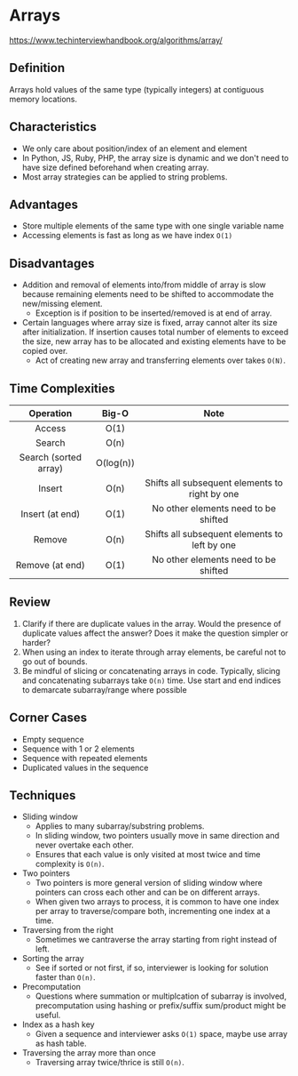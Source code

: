 # Arrays

https://www.techinterviewhandbook.org/algorithms/array/

## Definition
Arrays hold values of the same type (typically integers) at contiguous memory locations.

## Characteristics
- We only care about position/index of an element and element
- In Python, JS, Ruby, PHP, the array size is dynamic and we don't need to have size defined beforehand when creating array.
- Most array strategies can be applied to string problems.

## Advantages
- Store multiple elements of the same type with one single variable name
- Accessing elements is fast as long as we have index `O(1)`

## Disadvantages
- Addition and removal of elements into/from middle of array is slow because remaining elements need to be shifted to accommodate the new/missing element.
    - Exception is if position to be inserted/removed is at end of array.
- Certain languages where array size is fixed, array cannot alter its size after initialization. If insertion causes total number of elements to exceed the size, new array has to be allocated and existing elements have to be copied over.
    - Act of creating new array and transferring elements over takes `O(N)`.

## Time Complexities
| Operation | Big-O     | Note      |
| :--------: | :-------: | :-------: |
| Access   | O(1) | |
| Search  | O(n) | |
| Search (sorted array) | O(log(n)) | |
| Insert  | O(n) | Shifts all subsequent elements to right by one |
| Insert (at end)  | O(1) | No other elements need to be shifted |
| Remove  | O(n)    | Shifts all subsequent elements to left by one |
| Remove (at end)  | O(1)    | No other elements need to be shifted |

## Review
1. Clarify if there are duplicate values in the array. Would the presence of duplicate values affect the answer? Does it make the question simpler or harder?
2. When using an index to iterate through array elements, be careful not to go out of bounds.
3. Be mindful of slicing or concatenating arrays in code. Typically, slicing and concatenating subarrays take `O(n)` time. Use start and end indices to demarcate subarray/range where possible

## Corner Cases
- Empty sequence
- Sequence with 1 or 2 elements
- Sequence with repeated elements
- Duplicated values in the sequence

## Techniques
- Sliding window
    - Applies to many subarray/substring problems.
    - In sliding window, two pointers usually move in same direction and never overtake each other.
    - Ensures that each value is only visited at most twice and time complexity is `O(n)`.
- Two pointers
    - Two pointers is more general version of sliding window where pointers can cross each other and can be on different arrays.
    - When given two arrays to process, it is common to have one index per array to traverse/compare both, incrementing one index at a time.
- Traversing from the right
    - Sometimes we cantraverse the array starting from right instead of left.
- Sorting the array
    - See if sorted or not first, if so, interviewer is looking for solution faster than `O(n)`.
- Precomputation
    - Questions where summation or multiplcation of subarray is involved, precomputation using hashing or prefix/suffix sum/product might be useful.
- Index as a hash key
    - Given a sequence and interviewer asks `O(1)` space, maybe use array as hash table. 
- Traversing the array more than once
    - Traversing array twice/thrice is still `O(n)`.
